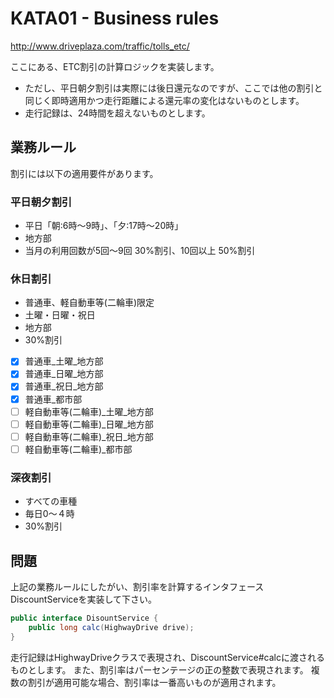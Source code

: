 # KATA01 - Business rules

http://www.driveplaza.com/traffic/tolls_etc/

ここにある、ETC割引の計算ロジックを実装します。

- ただし、平日朝夕割引は実際には後日還元なのですが、ここでは他の割引と同じく即時適用かつ走行距離による還元率の変化はないものとします。
- 走行記録は、24時間を超えないものとします。


## 業務ルール

割引には以下の適用要件があります。

### 平日朝夕割引

- 平日「朝:6時〜9時」、「夕:17時〜20時」
- 地方部　
- 当月の利用回数が5回〜9回 30%割引、10回以上 50%割引

### 休日割引

- 普通車、軽自動車等(二輪車)限定
- 土曜・日曜・祝日
- 地方部
- 30%割引

- [x] 普通車_土曜_地方部
- [x] 普通車_日曜_地方部
- [x] 普通車_祝日_地方部
- [x] 普通車_都市部
- [ ] 軽自動車等(二輪車)_土曜_地方部
- [ ] 軽自動車等(二輪車)_日曜_地方部
- [ ] 軽自動車等(二輪車)_祝日_地方部
- [ ] 軽自動車等(二輪車)_都市部

### 深夜割引

- すべての車種
- 毎日0〜４時
- 30%割引

## 問題

上記の業務ルールにしたがい、割引率を計算するインタフェースDiscountServiceを実装して下さい。

```java
public interface DisountService {
    public long calc(HighwayDrive drive);
}
```

走行記録はHighwayDriveクラスで表現され、DiscountService#calcに渡されるものとします。
また、割引率はパーセンテージの正の整数で表現されます。
複数の割引が適用可能な場合、割引率は一番高いものが適用されます。
